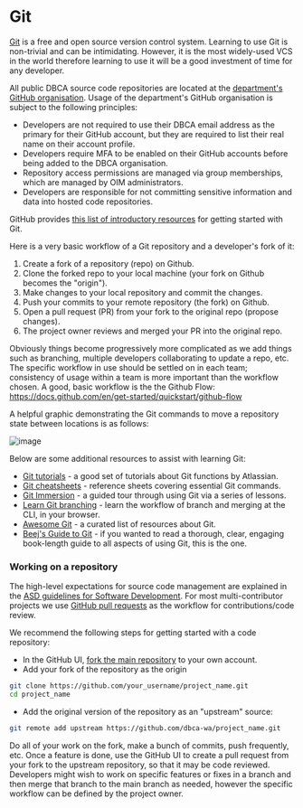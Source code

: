 # Git

[Git](https://git-scm.com/) is a free and open source version control system. Learning to use Git is non-trivial and can be intimidating. However, it is the most widely-used VCS in the world therefore learning to use it will be a good investment of time for any developer.

All public DBCA source code repositories are located at the [department's GitHub organisation](https://github.com/dbca-wa). Usage of the department's GitHub organisation is subject to the following principles:

- Developers are not required to use their DBCA email address as the primary for their GitHub account, but they are required to list their real name on their account profile.
- Developers require MFA to be enabled on their GitHub accounts before being added to the DBCA organisation.
- Repository access permissions are managed via group memberships, which are managed by OIM administrators.
- Developers are responsible for not committing sensitive information and data into hosted code repositories.

GitHub provides [this list of introductory resources](https://help.github.com/articles/git-and-github-learning-resources/) for getting started with Git.

Here is a very basic workflow of a Git repository and a developer's fork of it:

1. Create a fork of a repository (repo) on Github.
2. Clone the forked repo to your local machine (your fork on Github becomes the "origin").
3. Make changes to your local repository and commit the changes.
4. Push your commits to your remote repository (the fork) on Github.
5. Open a pull request (PR) from your fork to the original repo (propose changes).
6. The project owner reviews and merged your PR into the original repo.

Obviously things become progressively more complicated as we add things such as branching, multiple developers collaborating to update a repo, etc. The specific workflow in use should be settled on in each team; consistency of usage within a team is more important than the workflow chosen. A good, basic workflow is the the Github Flow: <https://docs.github.com/en/get-started/quickstart/github-flow>

A helpful graphic demonstrating the Git commands to move a repository state between locations is as follows:

![image](https://user-images.githubusercontent.com/121014/152270734-d3a75462-7c8a-4fe8-815b-1ed3de2bb373.png)

Below are some additional resources to assist with learning Git:

- [Git tutorials](https://www.atlassian.com/git/tutorials) - a good set of tutorials about Git functions by Atlassian.
- [Git cheatsheets](https://training.github.com/) - reference sheets covering essential Git commands.
- [Git Immersion](http://gitimmersion.com/) - a guided tour through using Git via a series of lessons.
- [Learn Git branching](https://learngitbranching.js.org/) - learn the workflow of branch and merging at the CLI, in your browser.
- [Awesome Git](https://github.com/dictcp/awesome-git) - a curated list of resources about Git.
- [Beej's Guide to Git](https://beej.us/guide/bggit/html/split/index.html) - if you wanted to read a thorough, clear, engaging book-length guide to all aspects of using Git, this is the one.

### Working on a repository

The high-level expectations for source code management are explained in the [ASD guidelines for Software Development](https://www.cyber.gov.au/resources-business-and-government/essential-cyber-security/ism/cyber-security-guidelines/guidelines-software-development). For most multi-contributor projects we use [GitHub pull requests](https://docs.github.com/en/get-started/exploring-projects-on-github/contributing-to-a-project#making-a-pull) as the workflow for contributions/code review.

We recommend the following steps for getting started with a code repository:

- In the GitHub UI, [fork the main repository](https://docs.github.com/en/pull-requests/collaborating-with-pull-requests/working-with-forks/fork-a-repo) to your own account.
- Add your fork of the repository as the origin

```bash
git clone https://github.com/your_username/project_name.git
cd project_name
```

- Add the original version of the repository as an "upstream" source:

```bash
git remote add upstream https://github.com/dbca-wa/project_name.git
```

Do all of your work on the fork, make a bunch of commits, push frequently, etc. Once a feature is done, use the GitHub UI to create a pull request from your fork to the upstream repository, so that it may be code reviewed. Developers might wish to work on specific features or fixes in a branch and then merge that branch to the main branch as needed, however the specific workflow can be defined by the project owner.
